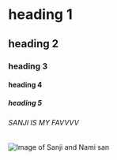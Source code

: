 # heading 1
## heading 2
### heading 3
#### heading 4
##### heading 5
###### SANJI IS MY FAVVVV

![Image of Sanji and Nami san](https://encrypted-tbn0.gstatic.com/images?q=tbn:ANd9GcSgnxF6h_2Rg3oaHdI893vNHTJpo8uxnJb9Ag&usqp=CAU)
